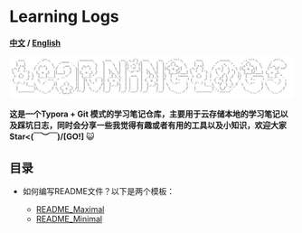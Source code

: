 # Learning Logs

**[中文](./README.md) / [English](./README_EN.md)**

![logo](./assets/logo.jpg)

**这是一个Typora + Git 模式的学习笔记仓库，主要用于云存储本地的学习笔记以及踩坑日志，同时会分享一些我觉得有趣或者有用的工具以及小知识，欢迎大家Star<(￣︶￣)/[GO!]** :smiley_cat:

## 目录

- 如何编写README文件？以下是两个模板：

  - [README_Maximal](./README_Template/maximal_readme.md)
  - [README_Minimal](./README_Template/minimal_readme.md)

